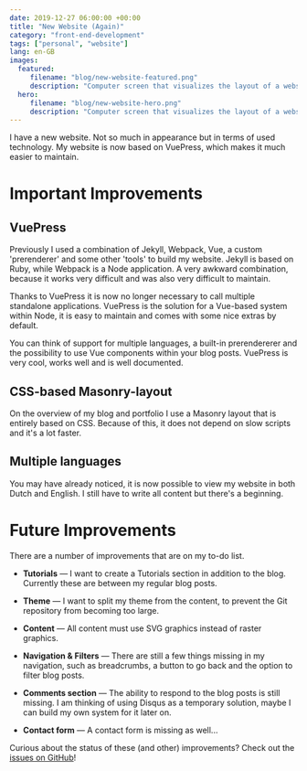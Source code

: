 ```yaml
---
date: 2019-12-27 06:00:00 +00:00
title: "New Website (Again)"
category: "front-end-development"
tags: ["personal", "website"]
lang: en-GB
images:
  featured:
     filename: "blog/new-website-featured.png"
     description: "Computer screen that visualizes the layout of a website and the associated code"
  hero:
     filename: "blog/new-website-hero.png"
     description: "Computer screen that visualizes the layout of a website and the associated code"
---
```


I have a new website. Not so much in appearance but in terms of used technology. My website is now based on VuePress, which makes it much easier to maintain.

<!-- more -->

# Important Improvements

## VuePress

Previously I used a combination of Jekyll, Webpack, Vue, a custom 'prerenderer' and some other 'tools' to build my website. Jekyll is based on Ruby, while Webpack is a Node application. A very awkward combination, because it works very difficult and was also very difficult to maintain.

Thanks to VuePress it is now no longer necessary to call multiple standalone applications. VuePress is the solution for a Vue-based system within Node, it is easy to maintain and comes with some nice extras by default. 

You can think of support for multiple languages, a built-in prerendererer and the possibility to use Vue components within your blog posts. VuePress is very cool, works well and is well documented.

## CSS-based Masonry-layout

On the overview of my blog and portfolio I use a Masonry layout that is entirely based on CSS. Because of this, it does not depend on slow scripts and it's a lot faster.

## Multiple languages

You may have already noticed, it is now possible to view my website in both Dutch and English. I still have to write all content but there's a beginning.

# Future Improvements

There are a number of  improvements that are on my to-do list.

- **Tutorials** &mdash; I want to create a Tutorials section in addition to the blog. Currently these are between my regular blog posts.

- **Theme** &mdash; I want to split my theme from the content, to prevent the Git repository from becoming too large.

- **Content** &mdash; All content must use SVG graphics instead of raster graphics.

- **Navigation & Filters** &mdash; There are still a few things missing in my navigation, such as breadcrumbs, a button to go back and the option to filter blog posts.

- **Comments section** &mdash; The ability to respond to the blog posts is still missing. I am thinking of using Disqus as a temporary solution, maybe I can  build my own system for it later on.

- **Contact form** &mdash; A contact form is missing as well...




Curious about the status of these (and other) improvements? Check out the [issues on GitHub](https://github.com/ellipticcurv3/www/issues)!

